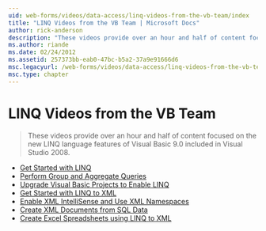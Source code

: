 ```yaml
---
uid: web-forms/videos/data-access/linq-videos-from-the-vb-team/index
title: "LINQ Videos from the VB Team | Microsoft Docs"
author: rick-anderson
description: "These videos provide over an hour and half of content focused on the new LINQ language features of Visual Basic 9.0 included in Visual Studio 2008."
ms.author: riande
ms.date: 02/24/2012
ms.assetid: 257373bb-eab0-47bc-b5a2-37a9e91666d6
msc.legacyurl: /web-forms/videos/data-access/linq-videos-from-the-vb-team
msc.type: chapter
---
```

LINQ Videos from the VB Team
====================
> These videos provide over an hour and half of content focused on the new LINQ language features of Visual Basic 9.0 included in Visual Studio 2008.


- [Get Started with LINQ](how-do-i-get-started-with-linq.md)
- [Perform Group and Aggregate Queries](how-do-i-perform-group-and-aggregate-queries.md)
- [Upgrade Visual Basic Projects to Enable LINQ](how-do-i-upgrade-visual-basic-projects-to-enable-linq.md)
- [Get Started with LINQ to XML](how-do-i-get-started-with-linq-to-xml.md)
- [Enable XML IntelliSense and Use XML Namespaces](how-do-i-enable-xml-intellisense-and-use-xml-namespaces.md)
- [Create XML Documents from SQL Data](how-do-i-create-xml-documents-from-sql-data.md)
- [Create Excel Spreadsheets using LINQ to XML](how-do-i-create-excel-spreadsheets-using-linq-to-xml.md)
